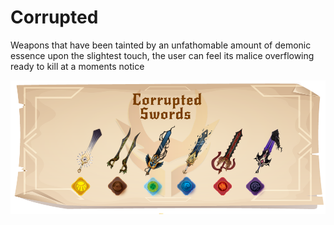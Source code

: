 # Corrupted

Weapons that have been tainted by an unfathomable amount of demonic essence upon the slightest touch, the user can feel its malice overflowing ready to kill at a moments notice

![](../../../.gitbook/assets/corrupted-swords-merge.png)
